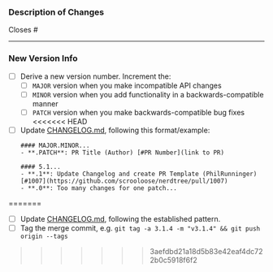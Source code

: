 ### Description of Changes
Closes #  <!-- Issue number this PR addresses. If none, remove this line. -->


---
### New Version Info

- [ ] Derive a new version number. Increment the:
    - [ ] `MAJOR` version when you make incompatible API changes
    - [ ] `MINOR` version when you add functionality in a backwards-compatible manner
    - [ ] `PATCH` version when you make backwards-compatible bug fixes
<<<<<<< HEAD
- [ ] Update [CHANGELOG.md](https://github.com/scrooloose/nerdtree/blob/master/CHANGELOG.md), following this format/example:
    ```
    #### MAJOR.MINOR...
    - **.PATCH**: PR Title (Author) [#PR Number](link to PR)

    #### 5.1...
    - **.1**: Update Changelog and create PR Template (PhilRunninger) [#1007](https://github.com/scrooloose/nerdtree/pull/1007)
    - **.0**: Too many changes for one patch...
    ```
=======
- [ ] Update [CHANGELOG.md](https://github.com/scrooloose/nerdtree/blob/master/CHANGELOG.md), following the established pattern.
- [ ] Tag the merge commit, e.g. `git tag -a 3.1.4 -m "v3.1.4" && git push origin --tags`
>>>>>>> 3aefdbd21a18d5b83e42eaf4dc722b0c5918f6f2
